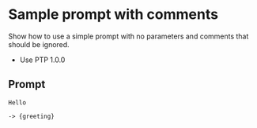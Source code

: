 # Sample prompt with comments

Show how to use a simple prompt with no parameters and comments that should be ignored.

-   Use PTP 1.0.0

## Prompt

```prompt
Hello
```

<!-- With comment which should be removed + trimmed-->

`-> {greeting}`

<!--

## Commented Prompt

```prompt
Hello
```

`-> {greeting}`

-->
